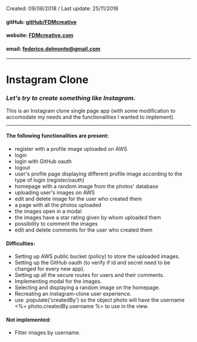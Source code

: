 Created: 09/08/2018 / Last update: 25/11/2018

#### gitHub: [gitHub/FDMcreative](https://github.com/FDMcreative/)
#### website: [FDMcreative.com](http://www.fdmcreative.com) 
#### email: [federico.delmonte@gmail.com](federico.delmonte@gmail.com)

---

# Instagram Clone
### *Let's try to create something like Instagram.*

This is an Instagram clone single page app (with some modification to accomodate my needs and the functionalities I wanted to implement).

---

#### The following functionalities are present:

- register with a profile image uploaded on AWS
- login
- login with GitHub oauth
- logout
- user's profile page displaying different profile image according to the type of login (register/oauth)
- homepage with a random image from the photos' database
- uploading user's images on AWS
- edit and delete image for the user who created them
- a page with all the photos uploaded
- the images open in a modal
- the images have a star rating given by whom uploaded them
- possibility to comment the images
- edit and delete comments for the user who created them

#### Difficulties:

- Setting up AWS public bucket (policy) to store the uploaded images.
- Setting up the GitHub oauth (to verify if id and secret need to be changed for every new app).
- Setting up all the secure routes for users and their comments.
- Implementing modal for the images.
- Selecting and displaying a random image on the homepage.
- Recreating an instagram-clone user experience.
- use .populate('createdBy') so the object photo will have the username <%= photo.createdBy.username %> to use in the view.

#### Not implemented:

- Filter images by username.